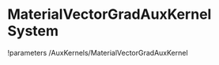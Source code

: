 <!-- MOOSE System Documentation Stub: Remove this when content is added. -->
# MaterialVectorGradAuxKernel System
!parameters /AuxKernels/MaterialVectorGradAuxKernel

